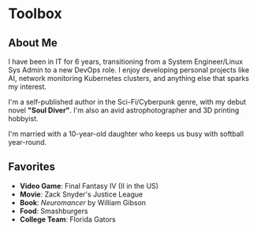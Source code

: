 # Toolbox
## About Me

I have been in IT for 6 years, transitioning from a System Engineer/Linux Sys Admin to a new DevOps role. I enjoy developing personal projects like AI, network monitoring Kubernetes clusters, and anything else that sparks my interest.

I'm a self-published author in the Sci-Fi/Cyberpunk genre, with my debut novel **"Soul Diver"**. I'm also an avid astrophotographer and 3D printing hobbyist.

I'm married with a 10-year-old daughter who keeps us busy with softball year-round.

## Favorites

- **Video Game**: Final Fantasy IV (II in the US)
- **Movie**: Zack Snyder's Justice League
- **Book**: *Neuromancer* by William Gibson
- **Food**: Smashburgers
- **College Team**: Florida Gators